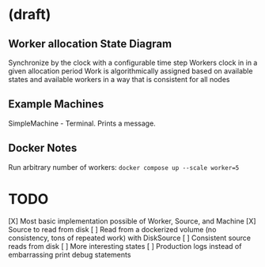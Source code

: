 # (draft)  

## Worker allocation State Diagram  
Synchronize by the clock with a configurable time step
Workers clock in in a given allocation period
Work is algorithmically assigned based on available states and available workers in a way that is consistent for all nodes


## Example Machines  
SimpleMachine - Terminal.  Prints a message.


## Docker Notes  
Run arbitrary number of workers: `docker compose up --scale worker=5`

# TODO
[X] Most basic implementation possible of Worker, Source, and Machine
[X] Source to read from disk
[ ] Read from a dockerized volume (no consistency, tons of repeated work) with DiskSource
[ ] Consistent source reads from disk
[ ] More interesting states
[ ] Production logs instead of embarrassing print debug statements
